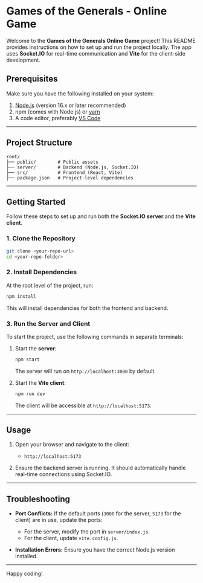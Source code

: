 # Games of the Generals - Online Game

Welcome to the **Games of the Generals Online Game** project! This README provides instructions on how to set up and run the project locally. The app uses **Socket.IO** for real-time communication and **Vite** for the client-side development.

## Prerequisites

Make sure you have the following installed on your system:

1. [Node.js](https://nodejs.org/) (version 16.x or later recommended)
2. npm (comes with Node.js) or [yarn](https://yarnpkg.com/)
3. A code editor, preferably [VS Code](https://code.visualstudio.com/)

---

## Project Structure

```
root/
├── public/        # Public assets
├── server/        # Backend (Node.js, Socket.IO)
├── src/           # Frontend (React, Vite)
├── package.json   # Project-level dependencies
```

---

## Getting Started

Follow these steps to set up and run both the **Socket.IO server** and the **Vite client**.

### 1. Clone the Repository

```bash
git clone <your-repo-url>
cd <your-repo-folder>
```

### 2. Install Dependencies

At the root level of the project, run:

```bash
npm install
```

This will install dependencies for both the frontend and backend.

### 3. Run the Server and Client

To start the project, use the following commands in separate terminals:

1. Start the **server**:

   ```bash
   npm start
   ```

   The server will run on `http://localhost:3000` by default.

2. Start the **Vite client**:

   ```bash
   npm run dev
   ```

   The client will be accessible at `http://localhost:5173`.

---

## Usage

1. Open your browser and navigate to the client:

   -  `http://localhost:5173`

2. Ensure the backend server is running. It should automatically handle real-time connections using Socket.IO.

---

## Troubleshooting

-  **Port Conflicts:**
   If the default ports (`3000` for the server, `5173` for the client) are in use, update the ports:

   -  For the server, modify the port in `server/index.js`.
   -  For the client, update `vite.config.js`.

-  **Installation Errors:**
   Ensure you have the correct Node.js version installed.

---

Happy coding!
